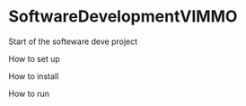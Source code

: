 # SoftwareDevelopmentVIMMO

Start of the softeware deve project 


How to set up


How to install



How to run


